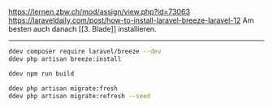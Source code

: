 https://lernen.zbw.ch/mod/assign/view.php?id=73063
https://laraveldaily.com/post/how-to-install-laravel-breeze-laravel-12
Am besten auch danach [[3. Blade]] installieren.

---
```bash
ddev composer require laravel/breeze --dev
ddev php artisan breeze:install

ddev npm run build

ddev php artisan migrate:fresh
ddev php artisan migrate:refresh --seed
```
